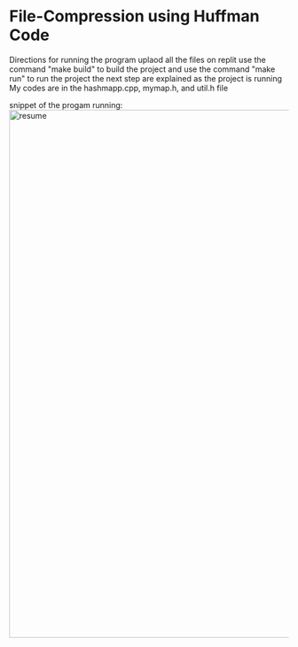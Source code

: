 # File-Compression using Huffman Code
Directions for running the program
uplaod all the files on replit
use the command "make build" to build the project and 
use the command "make run" to run the project the next step are explained as the project is running
My codes are in the hashmapp.cpp, mymap.h, and util.h file 

snippet of the progam running: <img width="953" alt="resume" src="https://user-images.githubusercontent.com/91904744/187837065-5e8ecb40-a82e-4de9-a735-a13040ea3c50.png">

